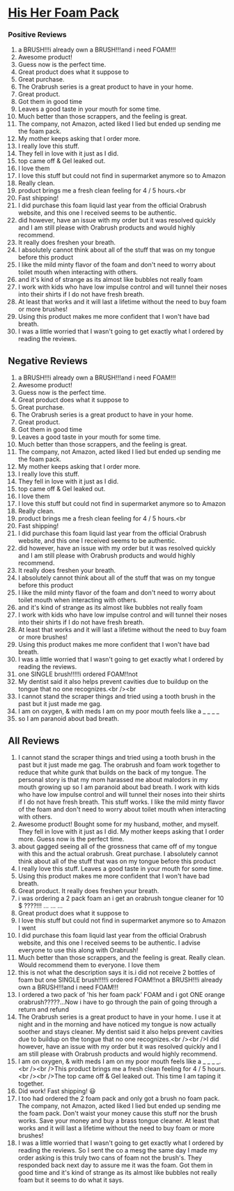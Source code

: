 # [His Her Foam Pack](https://products.checkmycream.com/products/His-Her-Foam-Pack.html)

### Positive Reviews

<ol>
      <li>a BRUSH!!!i already own a BRUSH!!!and i need FOAM!!!</li>
      <li>Awesome product!</li>
      <li>Guess now is the perfect time.</li>
      <li>Great product does what it suppose to</li>
      <li>Great purchase.</li>
      <li>The Orabrush series is a great product to have in your home.  </li>
      <li>Great product.</li>
      <li>Got them in good time</li>
      <li>Leaves a good taste in your mouth for some time.</li>
      <li>Much better than those scrappers, and the feeling is great.  </li>
      <li>The company, not Amazon, acted liked I lied but ended up sending me the foam pack.  </li>
      <li>My mother keeps asking that I order more.</li>
      <li>I really love this stuff.  </li>
      <li>They fell in love with it just as I did.</li>
      <li>top came off &amp; Gel leaked out.  </li>
      <li>I love them</li>
      <li>I love this stuff but could not find in supermarket anymore so to Amazon</li>
      <li>Really clean.</li>
      <li>product brings me a fresh clean feeling for 4 / 5 hours.&lt;br</li>
      <li>Fast shipping!</li>
      <li>I did purchase this foam liquid last year from the official Orabrush website, and this one I received seems to be authentic.</li>
      <li>did however, have an issue with my order but it was resolved quickly and I am still please with Orabrush products and would highly recommend.</li>
      <li>It really does freshen your breath.</li>
      <li>I absolutely cannot think about all of the stuff that was on my tongue before this product</li>
      <li>I like the mild minty flavor of the foam and don&#x27;t need to worry about toilet mouth when interacting with others.</li>
      <li>and it&#x27;s kind of strange as its almost like bubbles not really foam</li>
      <li>I work with kids who have low impulse control and will tunnel their noses into their shirts if I do not have fresh breath.  </li>
      <li>At least that works and it will last a lifetime without the need to buy foam or more brushes!</li>
      <li>Using this product makes me more confident that I won&#x27;t have bad breath.</li>
      <li>I was a little worried that I wasn&#x27;t going to get exactly what I ordered by reading the reviews.</li>
</ol>


<h2>Negative Reviews</h2>
<ol>
<li> a BRUSH!!!i already own a BRUSH!!!and i need FOAM!!!</li>
<li> Awesome product!</li>
<li> Guess now is the perfect time.</li>
<li> Great product does what it suppose to</li>
<li> Great purchase.</li>
<li> The Orabrush series is a great product to have in your home.  </li>
<li> Great product.</li>
<li> Got them in good time</li>
<li> Leaves a good taste in your mouth for some time.</li>
<li> Much better than those scrappers, and the feeling is great.  </li>
<li> The company, not Amazon, acted liked I lied but ended up sending me the foam pack.  </li>
<li> My mother keeps asking that I order more.</li>
<li> I really love this stuff.  </li>
<li> They fell in love with it just as I did.</li>
<li> top came off &amp; Gel leaked out.  </li>
<li> I love them</li>
<li> I love this stuff but could not find in supermarket anymore so to Amazon</li>
<li> Really clean.</li>
<li> product brings me a fresh clean feeling for 4 / 5 hours.&lt;br</li>
<li> Fast shipping!</li>
<li> I did purchase this foam liquid last year from the official Orabrush website, and this one I received seems to be authentic.</li>
<li> did however, have an issue with my order but it was resolved quickly and I am still please with Orabrush products and would highly recommend.</li>
<li> It really does freshen your breath.</li>
<li> I absolutely cannot think about all of the stuff that was on my tongue before this product</li>
<li> I like the mild minty flavor of the foam and don&#x27;t need to worry about toilet mouth when interacting with others.</li>
<li> and it&#x27;s kind of strange as its almost like bubbles not really foam</li>
<li> I work with kids who have low impulse control and will tunnel their noses into their shirts if I do not have fresh breath.  </li>
<li> At least that works and it will last a lifetime without the need to buy foam or more brushes!</li>
<li> Using this product makes me more confident that I won&#x27;t have bad breath.</li>
<li> I was a little worried that I wasn&#x27;t going to get exactly what I ordered by reading the reviews.</li>
<li> one SINGLE brush!!!!!i ordered FOAM!!not</li>
<li> My dentist said it also helps prevent cavities due to buildup on the tongue that no one recognizes.&lt;br /&gt;&lt;br</li>
<li> I cannot stand the scraper things and tried using a tooth brush in the past but it just made me gag.  </li>
<li> I am on oxygen, &amp; with meds I am on my poor mouth feels like a  _ _ _ _</li>
<li> so I am paranoid about bad breath.  </li>
</ol>

<h2>All Reviews</h2>

<ol>
    <li> I cannot stand the scraper things and tried using a tooth brush in the past but it just made me gag.  The orabrush and foam work together to reduce that white gunk that builds on the back of my tongue.  The personal story is that my mom harassed me about malodors in my mouth growing up so I am paranoid about bad breath.  I work with kids who have low impulse control and will tunnel their noses into their shirts if I do not have fresh breath.  This stuff works.  I like the mild minty flavor of the foam and don&#x27;t need to worry about toilet mouth when interacting with others.</li>
    <li> Awesome product! Bought some for my husband, mother, and myself. They fell in love with it just as I did. My mother keeps asking that I order more. Guess now is the perfect time.</li>
    <li> about gagged seeing all of the grossness that came off of my tongue with this and the actual orabrush. Great purchase. I absolutely cannot think about all of the stuff that was on my tongue before this product</li>
    <li> I really love this stuff.  Leaves a good taste in your mouth for some time.</li>
    <li> Using this product makes me more confident that I won&#x27;t have bad breath.</li>
    <li> Great product. It really does freshen your breath.</li>
    <li> i was ordering a 2 pack foam an i get an orabrush tongue cleaner for 10 $ ????!!! ... ... ...</li>
    <li> Great product does what it suppose to</li>
    <li> I love this stuff but could not find in supermarket anymore so to Amazon I went</li>
    <li> I did purchase this foam liquid last year from the official Orabrush website, and this one I received seems to be authentic. I advise everyone to use this along with Orabrush!</li>
    <li> Much better than those scrappers, and the feeling is great.  Really clean. Would recommend them to everyone.  I love them</li>
    <li> this is not what the description says it is.i did not receive 2 bottles of foam but one SINGLE brush!!!!!i ordered FOAM!!not a BRUSH!!!i already own a BRUSH!!!and i need FOAM!!!</li>
    <li> I ordered a two pack of &#x27;his her foam pack&#x27; FOAM and i got ONE orange orabrush?????...Now i have to go through the pain of going through a return and refund</li>
    <li> The Orabrush series is a great product to have in your home.  I use it at night and in the morning and have noticed my tongue is now actually soother and stays cleaner.  My dentist said it also helps prevent cavities due to buildup on the tongue that no one recognizes.&lt;br /&gt;&lt;br /&gt;I did however, have an issue with my order but it was resolved quickly and I am still please with Orabrush products and would highly recommend.</li>
    <li> I am on oxygen, &amp; with meds I am on my poor mouth feels like a  _ _ _ _.&lt;br /&gt;&lt;br /&gt;This product brings me a fresh clean feeling for 4 / 5 hours.&lt;br /&gt;&lt;br /&gt;The top came off &amp; Gel leaked out.  This time I am taping it together.</li>
    <li> Did work! Fast shipping! 😃</li>
    <li> I too had ordered the 2 foam pack and only got a brush no foam pack.  The company, not Amazon, acted liked I lied but ended up sending me the foam pack.  Don&#x27;t waist your money cause this stuff nor the brush works.  Save your money and buy a brass tongue cleaner.  At least that works and it will last a lifetime without the need to buy foam or more brushes!</li>
    <li> I was a little worried that I wasn&#x27;t going to get exactly what I ordered by reading the reviews. So I sent the co a mesg the same day I made my order asking is this truly two cans of foam not the brush&#x27;s. They responded back next day to assure me it was the foam. Got them in good time and it&#x27;s kind of strange as its almost like bubbles not really foam but it seems to do what it says.</li>
</ol>




